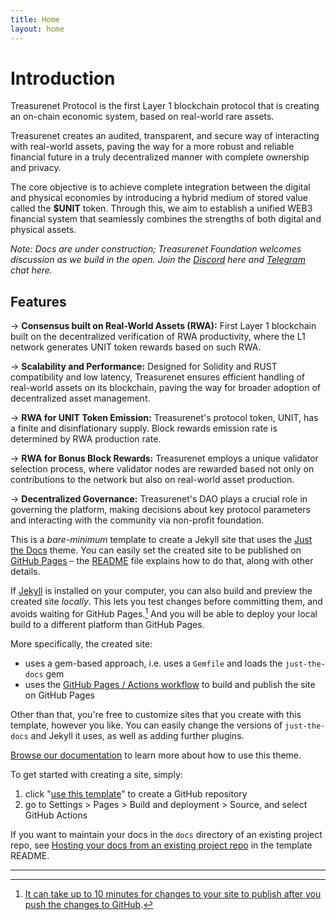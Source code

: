 ```yaml
---
title: Home
layout: home
---
```



# Introduction

Treasurenet Protocol is the first Layer 1 blockchain protocol that is creating an on-chain economic system, based on real-world rare assets.

Treasurenet creates an audited, transparent, and secure way of interacting with real-world assets, paving the way for a more robust and reliable financial future in a truly decentralized manner with complete ownership and privacy.

The core objective is to achieve complete integration between the digital and physical economies by introducing a hybrid medium of stored value called the **$UNIT** token. Through this, we aim to establish a unified WEB3 financial system that seamlessly combines the strengths of both digital and physical assets.

_Note: Docs are under construction; Treasurenet Foundation welcomes discussion as we build in the open. Join the [Discord](https://discord.com/invite/treasurenet) here and [Telegram](https://t.me/Treasurenet_io) chat here._

## Features

&rarr; **Consensus built on Real-World Assets (RWA):** First Layer 1 blockchain built on the decentralized verification of RWA productivity, where the L1 network generates UNIT token rewards based on such RWA.

&rarr; **Scalability and Performance:** Designed for Solidity and RUST compatibility and low latency, Treasurenet ensures efficient handling of real-world assets on its blockchain, paving the way for broader adoption of decentralized asset management.

&rarr; **RWA for UNIT Token Emission:** Treasurenet's protocol token, UNIT, has a finite and disinflationary supply. Block rewards emission rate is determined by RWA production rate.

&rarr; **RWA for Bonus Block Rewards:** Treasurenet employs a unique validator selection process, where validator nodes are rewarded based not only on contributions to the network but also on real-world asset production.

&rarr; **Decentralized Governance:** Treasurenet's DAO plays a crucial role in governing the platform, making decisions about key protocol parameters and interacting with the community via non-profit foundation.


This is a *bare-minimum* template to create a Jekyll site that uses the [Just the Docs] theme. You can easily set the created site to be published on [GitHub Pages] – the [README] file explains how to do that, along with other details.

If [Jekyll] is installed on your computer, you can also build and preview the created site *locally*. This lets you test changes before committing them, and avoids waiting for GitHub Pages.[^1] And you will be able to deploy your local build to a different platform than GitHub Pages.

More specifically, the created site:

- uses a gem-based approach, i.e. uses a `Gemfile` and loads the `just-the-docs` gem
- uses the [GitHub Pages / Actions workflow] to build and publish the site on GitHub Pages

Other than that, you're free to customize sites that you create with this template, however you like. You can easily change the versions of `just-the-docs` and Jekyll it uses, as well as adding further plugins.

[Browse our documentation][Just the Docs] to learn more about how to use this theme.

To get started with creating a site, simply:

1. click "[use this template]" to create a GitHub repository
2. go to Settings > Pages > Build and deployment > Source, and select GitHub Actions

If you want to maintain your docs in the `docs` directory of an existing project repo, see [Hosting your docs from an existing project repo](https://github.com/just-the-docs/just-the-docs-template/blob/main/README.md#hosting-your-docs-from-an-existing-project-repo) in the template README.

----

[^1]: [It can take up to 10 minutes for changes to your site to publish after you push the changes to GitHub](https://docs.github.com/en/pages/setting-up-a-github-pages-site-with-jekyll/creating-a-github-pages-site-with-jekyll#creating-your-site).

[Just the Docs]: https://just-the-docs.github.io/just-the-docs/
[GitHub Pages]: https://docs.github.com/en/pages
[README]: https://github.com/just-the-docs/just-the-docs-template/blob/main/README.md
[Jekyll]: https://jekyllrb.com
[GitHub Pages / Actions workflow]: https://github.blog/changelog/2022-07-27-github-pages-custom-github-actions-workflows-beta/
[use this template]: https://github.com/just-the-docs/just-the-docs-template/generate
